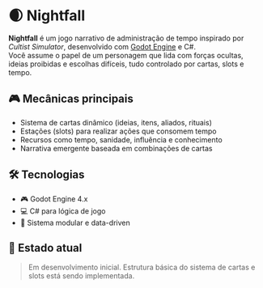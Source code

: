 # 🌒 Nightfall

**Nightfall** é um jogo narrativo de administração de tempo inspirado por *Cultist Simulator*, desenvolvido com [Godot Engine](https://godotengine.org/) e C#.  
Você assume o papel de um personagem que lida com forças ocultas, ideias proibidas e escolhas difíceis, tudo controlado por cartas, slots e tempo.

## 🎮 Mecânicas principais

- Sistema de cartas dinâmico (ideias, itens, aliados, rituais)
- Estações (slots) para realizar ações que consomem tempo
- Recursos como tempo, sanidade, influência e conhecimento
- Narrativa emergente baseada em combinações de cartas

## 🛠️ Tecnologias

- 🎮 Godot Engine 4.x
- 💻 C# para lógica de jogo
- 🧠 Sistema modular e data-driven

## 🚧 Estado atual

> Em desenvolvimento inicial. Estrutura básica do sistema de cartas e slots está sendo implementada.
